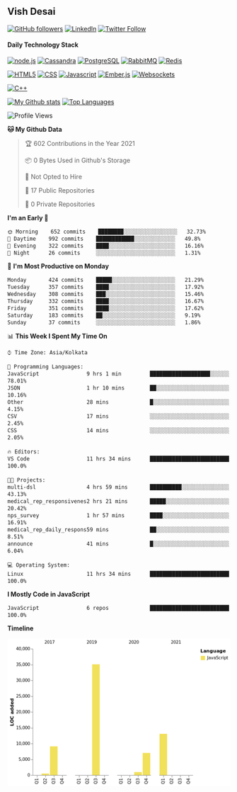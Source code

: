 ## Vish Desai

[![GitHub followers](https://img.shields.io/github/followers/shadyvd?style=for-the-badge&logoColor=white)](https://github.com/shadyvd?tab=followers)
[![LinkedIn](https://img.shields.io/badge/linkedin-%230077B5.svg?&style=for-the-badge&logo=linkedin&logoColor=white)](https://www.linkedin.com/in/vishdesai)
[![Twitter Follow](https://img.shields.io/badge/twitter-%231DA1F2.svg?&style=for-the-badge&logo=twitter&logoColor=white)](https://twitter.com/shadyvd)

#### Daily Technology Stack

[![node.js](https://img.shields.io/badge/node.js%20-%23339933.svg?&style=for-the-badge&logo=node.js&logoColor=white)](http://nodejs.org/)
[![Cassandra](https://img.shields.io/badge/cassandra-%231287B1.svg?&style=for-the-badge&logo=apache-cassandra&logoColor=white)](https://cassandra.apache.org)
[![PostgreSQL](https://img.shields.io/badge/postgres-%23316192.svg?&style=for-the-badge&logo=postgresql&logoColor=white)](https://www.postgresql.org)
[![RabbitMQ](https://img.shields.io/badge/rabbitmq-%23FF6600.svg?&style=for-the-badge&logo=redis&logoColor=white)](https://www.rabbitmq.com)
[![Redis](https://img.shields.io/badge/redis-%23DC382D.svg?&style=for-the-badge&logo=redis&logoColor=white)](https://www.redis.io)

[![HTML5](https://img.shields.io/badge/html5-%23E34F26.svg?&style=for-the-badge&logo=html5&logoColor=white)](https://en.wikipedia.org/wiki/HTML)
[![CSS](https://img.shields.io/badge/css-%23239120.svg?&style=for-the-badge&logo=css3&logoColor=white)](https://en.wikipedia.org/wiki/Cascading_Style_Sheets)
[![Javascript](https://img.shields.io/badge/javascript%20-%23323330.svg?&style=for-the-badge&logo=javascript&logoColor=white)](https://developer.mozilla.org/en-US/docs/Web/JavaScript)
[![Ember.js](https://img.shields.io/badge/ember-%23E04E39.svg?&style=for-the-badge&logo=ember.js&logoColor=white)](https://emberjs.com)
[![Websockets](https://img.shields.io/badge/websockets-%23010101.svg?&style=for-the-badge&logo=socket.io&logoColor=white)](https://developer.mozilla.org/en-US/docs/Web/API/WebSockets_API)

[![C++](https://img.shields.io/badge/c++%20-%2300599C.svg?&style=for-the-badge&logo=c%2B%2B&logoColor=white)](http://www.cplusplus.com/)

[![My Github stats](https://github-readme-stats.vercel.app/api?username=shadyvd&show_icons=true&line_height=33&count_private=true&include_all_commits=true)](https://github.com/shadyvd)
[![Top Languages](https://github-readme-stats.vercel.app/api/top-langs/?username=shadyvd)](https://github.com/shadyvd)

<!--START_SECTION:waka-->
![Profile Views](http://img.shields.io/badge/Profile%20Views-1-blue)

**🐱 My Github Data** 

> 🏆 602 Contributions in the Year 2021
 > 
> 📦 0 Bytes Used in Github's Storage 
 > 
> 🚫 Not Opted to Hire
 > 
> 📜 17 Public Repositories 
 > 
> 🔑 0 Private Repositories  
 > 
**I'm an Early 🐤** 

```text
🌞 Morning    652 commits    ████████░░░░░░░░░░░░░░░░░   32.73% 
🌆 Daytime    992 commits    ████████████░░░░░░░░░░░░░   49.8% 
🌃 Evening    322 commits    ████░░░░░░░░░░░░░░░░░░░░░   16.16% 
🌙 Night      26 commits     ░░░░░░░░░░░░░░░░░░░░░░░░░   1.31%

```
📅 **I'm Most Productive on Monday** 

```text
Monday       424 commits    █████░░░░░░░░░░░░░░░░░░░░   21.29% 
Tuesday      357 commits    ████░░░░░░░░░░░░░░░░░░░░░   17.92% 
Wednesday    308 commits    ███░░░░░░░░░░░░░░░░░░░░░░   15.46% 
Thursday     332 commits    ████░░░░░░░░░░░░░░░░░░░░░   16.67% 
Friday       351 commits    ████░░░░░░░░░░░░░░░░░░░░░   17.62% 
Saturday     183 commits    ██░░░░░░░░░░░░░░░░░░░░░░░   9.19% 
Sunday       37 commits     ░░░░░░░░░░░░░░░░░░░░░░░░░   1.86%

```


📊 **This Week I Spent My Time On** 

```text
⌚︎ Time Zone: Asia/Kolkata

💬 Programming Languages: 
JavaScript               9 hrs 1 min         ███████████████████░░░░░░   78.01% 
JSON                     1 hr 10 mins        ██░░░░░░░░░░░░░░░░░░░░░░░   10.16% 
Other                    28 mins             █░░░░░░░░░░░░░░░░░░░░░░░░   4.15% 
CSV                      17 mins             ░░░░░░░░░░░░░░░░░░░░░░░░░   2.45% 
CSS                      14 mins             ░░░░░░░░░░░░░░░░░░░░░░░░░   2.05%

🔥 Editors: 
VS Code                  11 hrs 34 mins      █████████████████████████   100.0%

🐱‍💻 Projects: 
multi-dsl                4 hrs 59 mins       ██████████░░░░░░░░░░░░░░░   43.13% 
medical_rep_responsivenes2 hrs 21 mins       █████░░░░░░░░░░░░░░░░░░░░   20.42% 
nps_survey               1 hr 57 mins        ████░░░░░░░░░░░░░░░░░░░░░   16.91% 
medical_rep_daily_respons59 mins             ██░░░░░░░░░░░░░░░░░░░░░░░   8.51% 
announce                 41 mins             █░░░░░░░░░░░░░░░░░░░░░░░░   6.04%

💻 Operating System: 
Linux                    11 hrs 34 mins      █████████████████████████   100.0%

```

**I Mostly Code in JavaScript** 

```text
JavaScript               6 repos             █████████████████████████   100.0%

```


**Timeline**

![Chart not found](https://raw.githubusercontent.com/shadyvd/shadyvd/master/charts/bar_graph.png) 


<!--END_SECTION:waka-->
